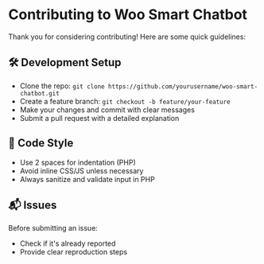 # Contributing to Woo Smart Chatbot

Thank you for considering contributing! Here are some quick guidelines:

## 🛠 Development Setup

- Clone the repo: `git clone https://github.com/yourusername/woo-smart-chatbot.git`
- Create a feature branch: `git checkout -b feature/your-feature`
- Make your changes and commit with clear messages
- Submit a pull request with a detailed explanation

## 📐 Code Style

- Use 2 spaces for indentation (PHP)
- Avoid inline CSS/JS unless necessary
- Always sanitize and validate input in PHP

## 📬 Issues

Before submitting an issue:
- Check if it's already reported
- Provide clear reproduction steps
